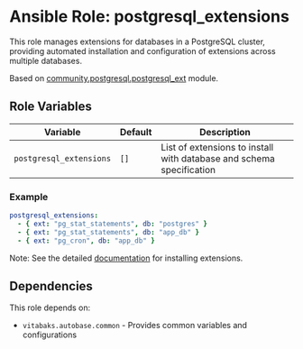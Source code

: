 # Ansible Role: postgresql_extensions

This role manages extensions for databases in a PostgreSQL cluster, providing automated installation and configuration of extensions across multiple databases.

Based on [community.postgresql.postgresql_ext](https://docs.ansible.com/ansible/latest/collections/community/postgresql/postgresql_ext_module.html) module.

## Role Variables

| Variable | Default | Description |
|----------|---------|-------------|
| `postgresql_extensions` | `[]` | List of extensions to install with database and schema specification |

### Example

```yaml
postgresql_extensions:
  - { ext: "pg_stat_statements", db: "postgres" }
  - { ext: "pg_stat_statements", db: "app_db" }
  - { ext: "pg_cron", db: "app_db" }
```

Note: See the detailed [documentation](https://autobase.tech/docs/extensions/install) for installing extensions.

## Dependencies

This role depends on:
- `vitabaks.autobase.common` - Provides common variables and configurations
